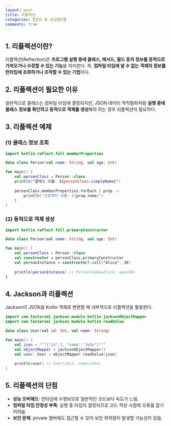 ```yaml
---
layout: post
title: 리플렉션
categories: [일상 중 궁금했던]
comments: true
---
```


## 1. 리플렉션이란?
리플렉션(Reflection)은 **프로그램 실행 중에 클래스, 메서드, 필드 등의 정보를 동적으로 가져오거나 수정할 수 있는 기능**을 의미한다. 즉, **컴파일 타임에 알 수 없는 객체의 정보를 런타임에 조회하거나 조작할 수 있는 기법**이다.

## 2. 리플렉션이 필요한 이유
일반적으로 클래스는 컴파일 타임에 결정되지만, JSON 데이터 역직렬화처럼 **실행 중에 클래스 정보를 확인하고 동적으로 객체를 생성**해야 하는 경우 리플렉션이 필요하다.

## 3. 리플렉션 예제

### (1) 클래스 정보 조회
```kotlin
import kotlin.reflect.full.memberProperties

data class Person(val name: String, val age: Int)

fun main() {
    val personClass = Person::class
    println("클래스 이름: ${personClass.simpleName}")
    
    personClass.memberProperties.forEach { prop ->
        println("프로퍼티 이름: ${prop.name}")
    }
}
```

### (2) 동적으로 객체 생성
```kotlin
import kotlin.reflect.full.primaryConstructor

data class Person(val name: String, val age: Int)

fun main() {
    val personClass = Person::class
    val constructor = personClass.primaryConstructor
    val personInstance = constructor?.call("Alice", 30)
    
    println(personInstance) // Person(name=Alice, age=30)
}
```

## 4. Jackson과 리플렉션
Jackson이 JSON을 Kotlin 객체로 변환할 때 내부적으로 리플렉션을 활용한다.
```kotlin
import com.fasterxml.jackson.module.kotlin.jacksonObjectMapper
import com.fasterxml.jackson.module.kotlin.readValue

data class User(val id: Int, val name: String)

fun main() {
    val json = """{"id":1, "name":"John"}"""
    val objectMapper = jacksonObjectMapper()
    val user: User = objectMapper.readValue(json)
    
    println(user) // User(id=1, name=John)
}
```

## 5. 리플렉션의 단점
- **성능 오버헤드**: 런타임에 수행되므로 일반적인 코드보다 속도가 느림.
- **컴파일 타임 안정성 부족**: 실행 중 타입이 결정되므로 코드 작성 시점에 오류를 잡기 어려움.
- **보안 문제**: private 멤버에도 접근할 수 있어 보안 취약점이 발생할 가능성이 있음.

